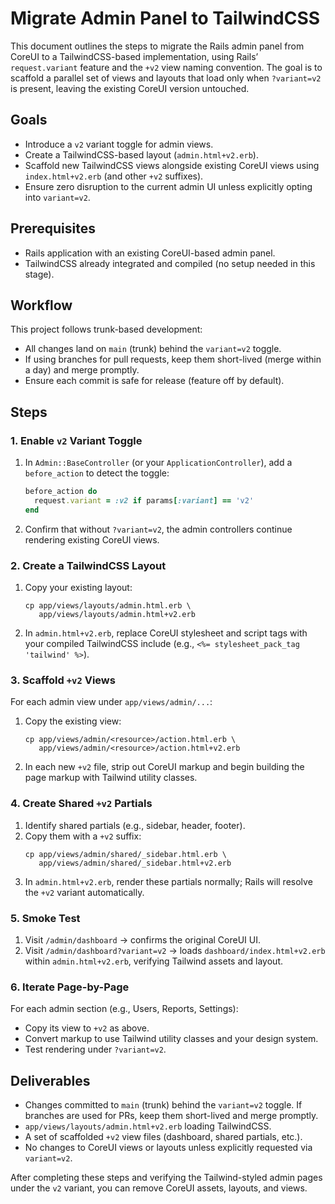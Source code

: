 <!-- docs/migrate-admin-to-tailwindcss.md -->
# Migrate Admin Panel to TailwindCSS

This document outlines the steps to migrate the Rails admin panel from CoreUI to a TailwindCSS-based implementation, using Rails’ `request.variant` feature and the `+v2` view naming convention. The goal is to scaffold a parallel set of views and layouts that load only when `?variant=v2` is present, leaving the existing CoreUI version untouched.

## Goals
- Introduce a `v2` variant toggle for admin views.
- Create a TailwindCSS-based layout (`admin.html+v2.erb`).
- Scaffold new TailwindCSS views alongside existing CoreUI views using `index.html+v2.erb` (and other `+v2` suffixes).
- Ensure zero disruption to the current admin UI unless explicitly opting into `variant=v2`.

## Prerequisites
- Rails application with an existing CoreUI-based admin panel.
- TailwindCSS already integrated and compiled (no setup needed in this stage).

## Workflow

This project follows trunk-based development:
- All changes land on `main` (trunk) behind the `variant=v2` toggle.
- If using branches for pull requests, keep them short-lived (merge within a day) and merge promptly.
- Ensure each commit is safe for release (feature off by default).

## Steps

### 1. Enable `v2` Variant Toggle
1. In `Admin::BaseController` (or your `ApplicationController`), add a `before_action` to detect the toggle:
   ```ruby
   before_action do
     request.variant = :v2 if params[:variant] == 'v2'
   end
   ```
2. Confirm that without `?variant=v2`, the admin controllers continue rendering existing CoreUI views.

### 2. Create a TailwindCSS Layout
1. Copy your existing layout:
   ```
   cp app/views/layouts/admin.html.erb \
      app/views/layouts/admin.html+v2.erb
   ```
2. In `admin.html+v2.erb`, replace CoreUI stylesheet and script tags with your compiled TailwindCSS include (e.g., `<%= stylesheet_pack_tag 'tailwind' %>`).

### 3. Scaffold `+v2` Views
For each admin view under `app/views/admin/...`:
1. Copy the existing view:
   ```
   cp app/views/admin/<resource>/action.html.erb \
      app/views/admin/<resource>/action.html+v2.erb
   ```
2. In each new `+v2` file, strip out CoreUI markup and begin building the page markup with Tailwind utility classes.

### 4. Create Shared `+v2` Partials
1. Identify shared partials (e.g., sidebar, header, footer).
2. Copy them with a `+v2` suffix:
   ```
   cp app/views/admin/shared/_sidebar.html.erb \
      app/views/admin/shared/_sidebar.html+v2.erb
   ```
3. In `admin.html+v2.erb`, render these partials normally; Rails will resolve the `+v2` variant automatically.

### 5. Smoke Test
1. Visit `/admin/dashboard` → confirms the original CoreUI UI.
2. Visit `/admin/dashboard?variant=v2` → loads `dashboard/index.html+v2.erb` within `admin.html+v2.erb`, verifying Tailwind assets and layout.

### 6. Iterate Page-by-Page
For each admin section (e.g., Users, Reports, Settings):
- Copy its view to `+v2` as above.
- Convert markup to use Tailwind utility classes and your design system.
- Test rendering under `?variant=v2`.

## Deliverables
- Changes committed to `main` (trunk) behind the `variant=v2` toggle. If branches are used for PRs, keep them short-lived and merge promptly.
- `app/views/layouts/admin.html+v2.erb` loading TailwindCSS.
- A set of scaffolded `+v2` view files (dashboard, shared partials, etc.).
- No changes to CoreUI views or layouts unless explicitly requested via `variant=v2`.

After completing these steps and verifying the Tailwind-styled admin pages under the `v2` variant, you can remove CoreUI assets, layouts, and views.